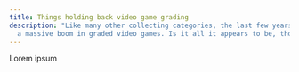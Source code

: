 ```yaml
---
title: Things holding back video game grading
description: "Like many other collecting categories, the last few years has seen
  a massive boom in graded video games. Is it all it appears to be, though? "
---
```

Lorem ipsum